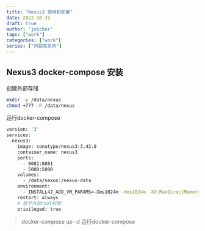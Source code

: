 ```yaml
---
title: "Nexus3 使用和部署"
date: 2022-10-31
draft: true
author: "jobcher"
tags: ["work"]
categories: ["work"]
series: ["问题库系列"]
---
```

## Nexus3 docker-compose 安装
创建外部存储
```sh
mkdir -p /data/nexus
chmod +777 -R /data/nexus
```
运行docker-compose
```sh
version: '3'
services:
  nexus3:
    image: sonatype/nexus3:3.42.0
    container_name: nexus3
    ports:
      - 8081:8081
      - 5000:5000
    volumes:
      - /data/nexus:/nexus-data
    environment:
      - INSTALL4J_ADD_VM_PARAMS=-Xms1024m -Xmx1024m -XX:MaxDirectMemorySize=1024m -Djava.util.prefs.userRoot=/some-other-dir
    restart: always
    # 赋予外部root权限
    privileged: true
```
> docker-compose up -d
运行docker-compose

## 